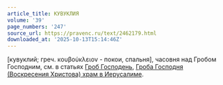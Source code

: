 ```yaml
---
article_title: КУВУКЛИЯ
volume: '39'
page_numbers: '247'
source_url: https://pravenc.ru/text/2462179.html
downloaded_at: '2025-10-13T15:14:46Z'
---
```


[кувуклий; греч. κουβούκλειον - покои, спальня], часовня над Гробом Господним, см. в статьях [Гроб Господень](<https://pravenc.ru/text/Гроб Господень.html>), [Гроба Господня (Воскресения Христова) храм в Иерусалиме](<https://pravenc.ru/text/Гроба Господня (Воскресения Христова) храм в Иерусалиме.html>).
